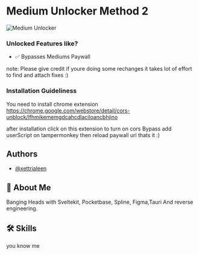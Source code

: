 
#  Medium Unlocker Method 2


![Medium Unlocker ](https://raw.githubusercontent.com/xettrialeen/PreviewedPremiumUnlocked/main/previewedUnlocked.png)



### Unlocked Features like? 

- ✅ Bypasses Mediums Paywall


note: Please give credit if youre doing some rechanges it takes lot of effort to find and attach fixes :) 


### Installation Guideliness

You need to install chrome extension
https://chrome.google.com/webstore/detail/cors-unblock/lfhmikememgdcahcdlaciloancbhjino

after installation click on this extension to turn on cors Bypass
add userScript on tampermonkey then reload paywall url thats it :)

## Authors

- [@xettrialeen](https://github.com/xettrialeen)


## 🚀 About Me
Banging Heads with Sveltekit, Pocketbase, Spline, Figma,Tauri
And reverse engineering.


## 🛠 Skills
you know me



